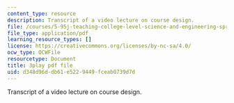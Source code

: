 ```yaml
---
content_type: resource
description: Transcript of a video lecture on course design.
file: /courses/5-95j-teaching-college-level-science-and-engineering-spring-2009/d348d96ddb61e5229449fceab0739d7d_V-eWuHXZGnw.pdf
file_type: application/pdf
learning_resource_types: []
license: https://creativecommons.org/licenses/by-nc-sa/4.0/
ocw_type: OCWFile
resourcetype: Document
title: 3play pdf file
uid: d348d96d-db61-e522-9449-fceab0739d7d
---
```

Transcript of a video lecture on course design.